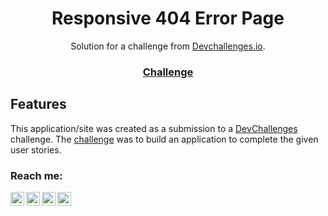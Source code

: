 <!-- Please update value in the {}  -->

<h1 align="center">Responsive 404 Error Page</h1>

<div align="center">
   Solution for a challenge from  <a href="http://devchallenges.io" target="_blank">Devchallenges.io</a>.
</div>

<div align="center">
  <h3>
    <a href="https://devchallenges.io/challenges/wBunSb7FPrIepJZAg0sY">
      Challenge
    </a>
  </h3>
</div>

## Features

<!-- List the features of your application or follow the template. Don't share the figma file here :) -->

This application/site was created as a submission to a [DevChallenges](https://devchallenges.io/challenges) challenge. The [challenge](https://devchallenges.io/challenges/wBunSb7FPrIepJZAg0sY) was to build an application to complete the given user stories.

### Reach me:

[<img align="left" alt="Felipe Pierotti | tt"  width="22px" src="https://www.flaticon.com/svg/static/icons/svg/1051/1051382.svg" />][twitter]
[<img align="left" alt="Felipe Pierotti | ig"  width="22px" src="https://www.flaticon.com/svg/static/icons/svg/1051/1051364.svg" />][instagram]
[<img align="left" alt="Felipe Pierotti | in"  width="22px" src="https://www.flaticon.com/svg/static/icons/svg/1051/1051384.svg" />][linkedin]
[<img align="left" alt="Felipe Pierotti | wpp" width="22px" src="https://www.flaticon.com/svg/static/icons/svg/1051/1051374.svg" />][wpp]


[wpp]: https://api.whatsapp.com/send?phone=5543984110685
[linkedin]: https://www.linkedin.com/in/felipe-pierotti-1104531b7/
[instagram]: https://www.instagram.com/felipe_pierotti/
[twitter]: https://twitter.com/felipe_pierotti
[/]: https://github.com/EffEmPee
